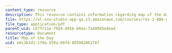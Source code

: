 ```yaml
---
content_type: resource
description: This resource contains information regarding map of the day.
file: https://ol-ocw-studio-app-qa.s3.amazonaws.com/courses/res-2-006-girls-who-build-cameras-summer-2016/e8c3b3d11f0a559a0bfd805982862f67_MITRES_2_006SUM16_MapDay.pdf
file_type: application/pdf
parent_uid: c67fc51e-79d4-d91b-b9aa-7a48945edead
resourcetype: Document
title: Map of the Day
uid: e8c3b3d1-1f0a-559a-0bfd-805982862f67
---
```

